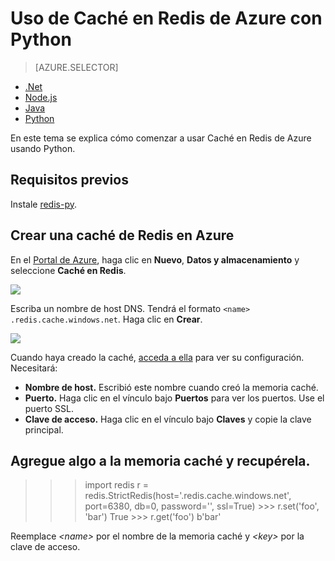 <properties
	pageTitle="Uso de Caché en Redis de Azure con Python | Microsoft Azure"
	description="Introducción a Caché en Redis de Azure usando Python"
	services="redis-cache"
	documentationCenter=""
	authors="steved0x"
	manager="erikre"
	editor="v-lincan"/>

<tags
	ms.service="cache"
	ms.devlang="python"
	ms.topic="hero-article"
	ms.tgt_pltfrm="cache-redis"
	ms.workload="tbd"
	ms.date="03/04/2016"
	ms.author="sdanie"/>

# Uso de Caché en Redis de Azure con Python

> [AZURE.SELECTOR]
- [.Net](cache-dotnet-how-to-use-azure-redis-cache.md)
- [Node.js](cache-nodejs-get-started.md)
- [Java](cache-java-get-started.md)
- [Python](cache-python-get-started.md)

En este tema se explica cómo comenzar a usar Caché en Redis de Azure usando Python.


## Requisitos previos

Instale [redis-py](https://github.com/andymccurdy/redis-py).


## Crear una caché de Redis en Azure

En el [Portal de Azure](http://go.microsoft.com/fwlink/?LinkId=398536), haga clic en **Nuevo**, **Datos y almacenamiento** y seleccione **Caché en Redis**.

  ![][1]

Escriba un nombre de host DNS. Tendrá el formato `<name>
  .redis.cache.windows.net`. Haga clic en **Crear**.

  ![][2]

  Cuando haya creado la caché, [acceda a ella](cache-configure.md#configure-redis-cache-settings) para ver su configuración. Necesitará:

  - **Nombre de host.** Escribió este nombre cuando creó la memoria caché.
  - **Puerto.** Haga clic en el vínculo bajo **Puertos** para ver los puertos. Use el puerto SSL.
  - **Clave de acceso.** Haga clic en el vínculo bajo **Claves** y copie la clave principal.

  ## Agregue algo a la memoria caché y recupérela.

  >>> import redis r = redis.StrictRedis(host='<name>.redis.cache.windows.net', port=6380, db=0, password='<key>', ssl=True) >>> r.set('foo', 'bar') True >>> r.get('foo') b'bar'

Reemplace *&lt;name&gt;* por el nombre de la memoria caché y *&lt;key&gt;* por la clave de acceso.


<!--Image references-->
[1]: ./media/cache-python-get-started/cache01.png
[2]: ./media/cache-python-get-started/cache02.png

<!---HONumber=AcomDC_0309_2016-->